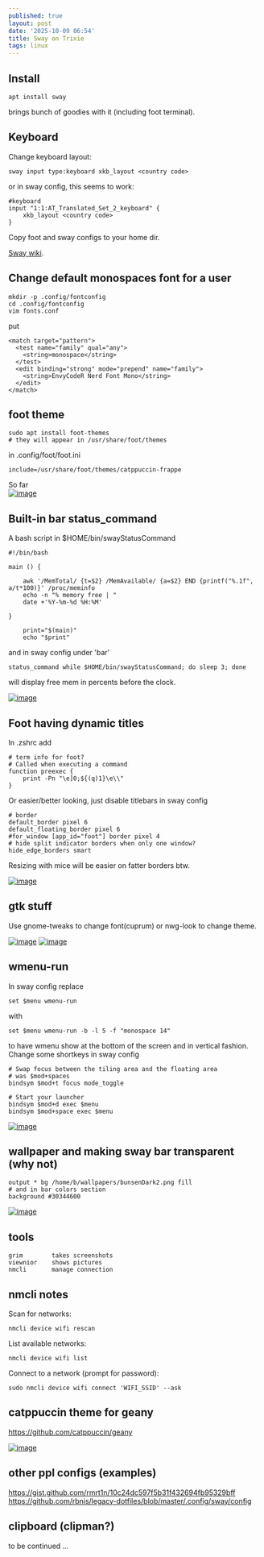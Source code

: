 ```yaml
---
published: true
layout: post
date: '2025-10-09 06:54'
title: Sway on Trixie
tags: linux
---
```

## Install

    apt install sway

brings bunch of goodies with it (including foot terminal).

## Keyboard

Change keyboard layout:

    sway input type:keyboard xkb_layout <country code>

or in sway config, this seems to work:

    #keyboard
    input "1:1:AT_Translated_Set_2_keyboard" {
        xkb_layout <country code>
    }

Copy foot and sway configs to your home dir. 

[Sway wiki](https://github.com/swaywm/sway/wiki).

## Change default monospaces font for a user

    mkdir -p .config/fontconfig
    cd .config/fontconfig
    vim fonts.conf

put

    <match target="pattern">
      <test name="family" qual="any">
        <string>monospace</string>
      </test>
      <edit binding="strong" mode="prepend" name="family">
        <string>EnvyCodeR Nerd Font Mono</string>
      </edit>
    </match>

## foot theme

    sudo apt install foot-themes
    # they will appear in /usr/share/foot/themes

in .config/foot/foot.ini

    include=/usr/share/foot/themes/catppuccin-frappe

So far  
<a href="https://images2.imgbox.com/56/55/I9AVxc0S_o.png" target="_blank"><img src="https://thumbs2.imgbox.com/56/55/I9AVxc0S_t.png" alt="image"></a>

## Built-in bar status_command

A bash script in $HOME/bin/swayStatusCommand

    #!/bin/bash

    main () {

        awk '/MemTotal/ {t=$2} /MemAvailable/ {a=$2} END {printf("%.1f", a/t*100)}' /proc/meminfo
        echo -n "% memory free | "
        date +'%Y-%m-%d %H:%M'

    }

        print="$(main)"
        echo "$print"

and in sway config under 'bar'

    status_command while $HOME/bin/swayStatusCommand; do sleep 3; done
    
will display free mem in percents before the clock.

<a href="https://images2.imgbox.com/0e/6e/rKwaVBzM_o.png" target="_blank"><img src="https://thumbs2.imgbox.com/9a/bd/Axws0ppz_t.png" alt="image"></a> 

## Foot having dynamic titles

In .zshrc add

    # term info for foot?
    # Called when executing a command
    function preexec {
        print -Pn "\e]0;${(q)1}\e\\"
    }

Or easier/better looking, just disable titlebars in sway config

    # border
    default_border pixel 6
    default_floating_border pixel 6
    #for_window [app_id="foot"] border pixel 4
    # hide split indicator borders when only one window?
    hide_edge_borders smart


Resizing with mice will be easier on fatter borders btw.

<a href="https://images2.imgbox.com/5c/35/A1ObKpXE_o.png" target="_blank"><img src="https://thumbs2.imgbox.com/5c/35/A1ObKpXE_t.png" alt="image"></a>

## gtk stuff

Use gnome-tweaks to change font(cuprum) or nwg-look to change theme.

<a href="https://images2.imgbox.com/62/77/F4aSRltJ_o.png" target="_blank"><img src="https://thumbs2.imgbox.com/62/77/F4aSRltJ_t.png" alt="image"></a>
<a href="https://images2.imgbox.com/00/11/qrBoLBcK_o.png" target="_blank"><img src="https://thumbs2.imgbox.com/00/11/qrBoLBcK_t.png" alt="image"></a>

## wmenu-run

In sway config replace 

    set $menu wmenu-run

with 

    set $menu wmenu-run -b -l 5 -f "monospace 14"

to have wmenu show at the bottom of the screen and in vertical fashion. Change some shortkeys in sway config

    # Swap focus between the tiling area and the floating area
    # was $mod+spaces
    bindsym $mod+t focus mode_toggle
    
    # Start your launcher
    bindsym $mod+d exec $menu
    bindsym $mod+space exec $menu

<a href="https://images2.imgbox.com/19/b4/fVkHnf6m_o.png" target="_blank"><img src="https://thumbs2.imgbox.com/19/b4/fVkHnf6m_t.png" alt="image"></a>

## wallpaper and making sway bar transparent (why not)

    output * bg /home/b/wallpapers/bunsenDark2.png fill
    # and in bar colors section
    background #30344600
    
<a href="https://images2.imgbox.com/b6/c1/9di6WXTX_o.png" target="_blank"><img src="https://thumbs2.imgbox.com/b6/c1/9di6WXTX_t.png" alt="image"></a>


## tools

    grim        takes screenshots
    viewnior    shows pictures
    nmcli       manage connection

## nmcli notes

Scan for networks: 

    nmcli device wifi rescan 

List available networks: 

    nmcli device wifi list 

Connect to a network (prompt for password): 

    sudo nmcli device wifi connect 'WIFI_SSID' --ask 

## catppuccin theme for geany

<https://github.com/catppuccin/geany>

[![image](https://thumbs2.imgbox.com/c8/00/Wyq85JD4_t.png)](https://images2.imgbox.com/c8/00/Wyq85JD4_o.png)

## other ppl configs (examples)
<https://gist.github.com/rmrt1n/10c24dc597f5b31f432694fb95329bff>  
<https://github.com/rbnis/legacy-dotfiles/blob/master/.config/sway/config>

## clipboard (clipman?)

to be continued ...
